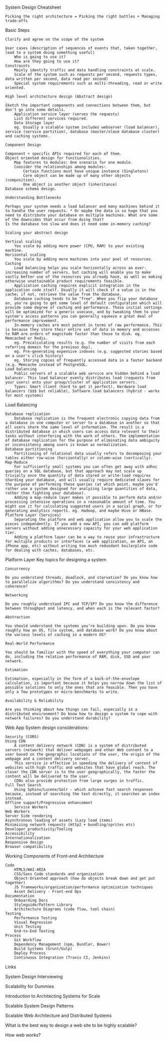 System Design Cheatsheet

    Picking the right architecture = Picking the right battles + Managing trade-offs

Basic Steps

    Clarify and agree on the scope of the system

    User cases (description of sequences of events that, taken together, lead to a system doing something useful)
        Who is going to use it?
        How are they going to use it?
    Constraints
        Mainly identify traffic and data handling constraints at scale.
        Scale of the system such as requests per second, requests types, data written per second, data read per second)
        Special system requirements such as multi-threading, read or write oriented.

    High level architecture design (Abstract design)

    Sketch the important components and connections between them, but don't go into some details.
        Application service layer (serves the requests)
        List different services required.
        Data Storage layer
        eg. Usually a scalable system includes webserver (load balancer), service (service partition), database (master/slave database cluster) and caching systems.

    Component Design

    Component + specific APIs required for each of them.
    Object oriented design for functionalities.
        Map features to modules: One scenario for one module.
        Consider the relationships among modules:
            Certain functions must have unique instance (Singletons)
            Core object can be made up of many other objects (composition).
            One object is another object (inheritance)
    Database schema design.

    Understanding Bottlenecks

    Perhaps your system needs a load balancer and many machines behind it to handle the user requests. * Or maybe the data is so huge that you need to distribute your database on multiple machines. What are some of the downsides that occur from doing that?
    Is the database too slow and does it need some in-memory caching?

    Scaling your abstract design

    Vertical scaling
        You scale by adding more power (CPU, RAM) to your existing machine.
    Horizontal scaling
        You scale by adding more machines into your pool of resources.
    Caching
        Load balancing helps you scale horizontally across an ever-increasing number of servers, but caching will enable you to make vastly better use of the resources you already have, as well as making otherwise unattainable product requirements feasible.
        Application caching requires explicit integration in the application code itself. Usually it will check if a value is in the cache; if not, retrieve the value from the database.
        Database caching tends to be "free". When you flip your database on, you're going to get some level of default configuration which will provide some degree of caching and performance. Those initial settings will be optimized for a generic usecase, and by tweaking them to your system's access patterns you can generally squeeze a great deal of performance improvement.
        In-memory caches are most potent in terms of raw performance. This is because they store their entire set of data in memory and accesses to RAM are orders of magnitude faster than those to disk. eg. Memcached or Redis.
        eg. Precalculating results (e.g. the number of visits from each referring domain for the previous day),
        eg. Pre-generating expensive indexes (e.g. suggested stories based on a user's click history)
        eg. Storing copies of frequently accessed data in a faster backend (e.g. Memcache instead of PostgreSQL.
    Load balancing
        Public servers of a scalable web service are hidden behind a load balancer. This load balancer evenly distributes load (requests from your users) onto your group/cluster of application servers.
        Types: Smart client (hard to get it perfect), Hardware load balancers ($$$ but reliable), Software load balancers (hybrid - works for most systems)

Load Balancing

    Database replication
        Database replication is the frequent electronic copying data from a database in one computer or server to a database in another so that all users share the same level of information. The result is a distributed database in which users can access data relevant to their tasks without interfering with the work of others. The implementation of database replication for the purpose of eliminating data ambiguity or inconsistency among users is known as normalization.
    Database partitioning
        Partitioning of relational data usually refers to decomposing your tables either row-wise (horizontally) or column-wise (vertically).
    Map-Reduce
        For sufficiently small systems you can often get away with adhoc queries on a SQL database, but that approach may not scale up trivially once the quantity of data stored or write-load requires sharding your database, and will usually require dedicated slaves for the purpose of performing these queries (at which point, maybe you'd rather use a system designed for analyzing large quantities of data, rather than fighting your database).
        Adding a map-reduce layer makes it possible to perform data and/or processing intensive operations in a reasonable amount of time. You might use it for calculating suggested users in a social graph, or for generating analytics reports. eg. Hadoop, and maybe Hive or HBase.
    Platform Layer (Services)
        Separating the platform and web application allow you to scale the pieces independently. If you add a new API, you can add platform servers without adding unnecessary capacity for your web application tier.
        Adding a platform layer can be a way to reuse your infrastructure for multiple products or interfaces (a web application, an API, an iPhone app, etc) without writing too much redundant boilerplate code for dealing with caches, databases, etc.

Platform Layer
Key topics for designing a system

    Concurrency

    Do you understand threads, deadlock, and starvation? Do you know how to parallelize algorithms? Do you understand consistency and coherence?

    Networking

    Do you roughly understand IPC and TCP/IP? Do you know the difference between throughput and latency, and when each is the relevant factor?

    Abstraction

    You should understand the systems you’re building upon. Do you know roughly how an OS, file system, and database work? Do you know about the various levels of caching in a modern OS?

    Real-World Performance

    You should be familiar with the speed of everything your computer can do, including the relative performance of RAM, disk, SSD and your network.

    Estimation

    Estimation, especially in the form of a back-of-the-envelope calculation, is important because it helps you narrow down the list of possible solutions to only the ones that are feasible. Then you have only a few prototypes or micro-benchmarks to write.

    Availability & Reliability

    Are you thinking about how things can fail, especially in a distributed environment? Do know how to design a system to cope with network failures? Do you understand durability?

Web App System design considerations:

    Security (CORS)
    Using CDN
        A content delivery network (CDN) is a system of distributed servers (network) that deliver webpages and other Web content to a user based on the geographic locations of the user, the origin of the webpage and a content delivery server.
        This service is effective in speeding the delivery of content of websites with high traffic and websites that have global reach. The closer the CDN server is to the user geographically, the faster the content will be delivered to the user.
        CDNs also provide protection from large surges in traffic.
    Full Text Search
        Using Sphinx/Lucene/Solr - which achieve fast search responses because, instead of searching the text directly, it searches an index instead.
    Offline support/Progressive enhancement
        Service Workers
    Web Workers
    Server Side rendering
    Asynchronous loading of assets (Lazy load items)
    Minimizing network requests (Http2 + bundling/sprites etc)
    Developer productivity/Tooling
    Accessibility
    Internationalization
    Responsive design
    Browser compatibility

Working Components of Front-end Architecture

    Code
        HTML5/WAI-ARIA
        CSS/Sass Code standards and organization
        Object-Oriented approach (how do objects break down and get put together)
        JS frameworks/organization/performance optimization techniques
        Asset Delivery - Front-end Ops
    Documentation
        Onboarding Docs
        Styleguide/Pattern Library
        Architecture Diagrams (code flow, tool chain)
    Testing
        Performance Testing
        Visual Regression
        Unit Testing
        End-to-End Testing
    Process
        Git Workflow
        Dependency Management (npm, Bundler, Bower)
        Build Systems (Grunt/Gulp)
        Deploy Process
        Continuous Integration (Travis CI, Jenkins)

Links

System Design Interviewing

Scalability for Dummies

Introduction to Architecting Systems for Scale

Scalable System Design Patterns

Scalable Web Architecture and Distributed Systems

What is the best way to design a web site to be highly scalable?

How web works?